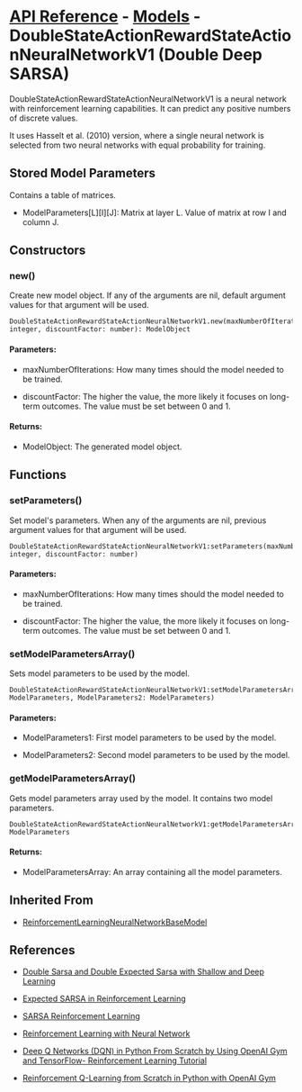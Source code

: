 # [API Reference](../../API.md) - [Models](../Models.md) - DoubleStateActionRewardStateActionNeuralNetworkV1 (Double Deep SARSA)

DoubleStateActionRewardStateActionNeuralNetworkV1 is a neural network with reinforcement learning capabilities. It can predict any positive numbers of discrete values.

It uses Hasselt et al. (2010) version, where a single neural network is selected from two neural networks with equal probability for training.

## Stored Model Parameters

Contains a table of matrices.  

* ModelParameters[L][I][J]: Matrix at layer L. Value of matrix at row I and column J.

## Constructors

### new()

Create new model object. If any of the arguments are nil, default argument values for that argument will be used.

```
DoubleStateActionRewardStateActionNeuralNetworkV1.new(maxNumberOfIterations: integer, discountFactor: number): ModelObject
```

#### Parameters:

* maxNumberOfIterations: How many times should the model needed to be trained.

* discountFactor: The higher the value, the more likely it focuses on long-term outcomes. The value must be set between 0 and 1.

#### Returns:

* ModelObject: The generated model object.

## Functions

### setParameters()

Set model's parameters. When any of the arguments are nil, previous argument values for that argument will be used.

```
DoubleStateActionRewardStateActionNeuralNetworkV1:setParameters(maxNumberOfIterations: integer, discountFactor: number)
```

#### Parameters:

* maxNumberOfIterations: How many times should the model needed to be trained.

* discountFactor: The higher the value, the more likely it focuses on long-term outcomes. The value must be set between 0 and 1.

### setModelParametersArray()

Sets model parameters to be used by the model.

```
DoubleStateActionRewardStateActionNeuralNetworkV1:setModelParametersArray(ModelParameters1: ModelParameters, ModelParameters2: ModelParameters)
```

#### Parameters:

* ModelParameters1: First model parameters to be used by the model.

* ModelParameters2: Second model parameters to be used by the model.

### getModelParametersArray()

Gets model parameters array used by the model. It contains two model parameters.

```
DoubleStateActionRewardStateActionNeuralNetworkV1:getModelParametersArray(): ModelParameters
```

#### Returns:

* ModelParametersArray: An array containing all the model parameters.

## Inherited From

* [ReinforcementLearningNeuralNetworkBaseModel](ReinforcementLearningNeuralNetworkBaseModel.md)

## References

* [Double Sarsa and Double Expected Sarsa with Shallow and Deep Learning](https://www.scirp.org/journal/paperinformation.aspx?paperid=71237)

* [Expected SARSA in Reinforcement Learning](https://www.geeksforgeeks.org/expected-sarsa-in-reinforcement-learning/)

* [SARSA Reinforcement Learning](https://www.geeksforgeeks.org/sarsa-reinforcement-learning/)

* [Reinforcement Learning with Neural Network](https://www.baeldung.com/cs/reinforcement-learning-neural-network)

* [Deep Q Networks (DQN) in Python From Scratch by Using OpenAI Gym and TensorFlow- Reinforcement Learning Tutorial](https://aleksandarhaber.com/deep-q-networks-dqn-in-python-from-scratch-by-using-openai-gym-and-tensorflow-reinforcement-learning-tutorial/)

* [Reinforcement Q-Learning from Scratch in Python with OpenAI Gym](https://www.learndatasci.com/tutorials/reinforcement-q-learning-scratch-python-openai-gym/)
